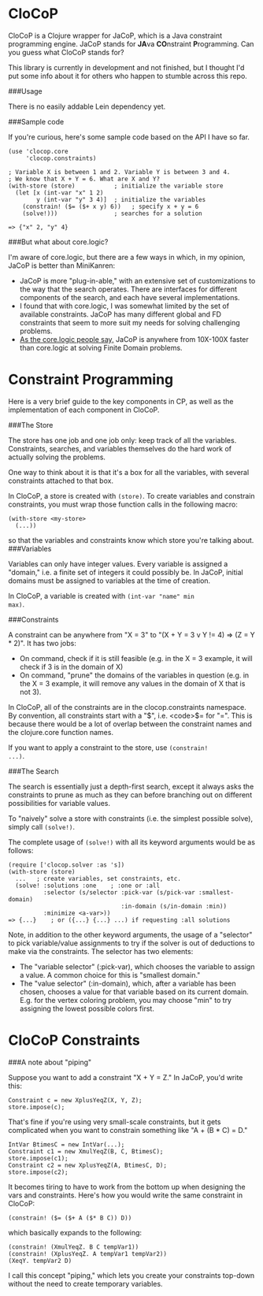 CloCoP
======

CloCoP is a Clojure wrapper for JaCoP, which is a Java constraint programming engine. JaCoP stands for <b>JA</b>va <b>CO</b>nstraint <b>P</b>rogramming. Can you guess what CloCoP stands for?

This library is currently in development and not finished, but I thought I'd put some info about it for others who happen to stumble across this repo.

###Usage

There is no easily addable Lein dependency yet.

###Sample code

If you're curious, here's some sample code based on the API I have so far.

    (use 'clocop.core
         'clocop.constraints)
    
    ; Variable X is between 1 and 2. Variable Y is between 3 and 4.
    ; We know that X + Y = 6. What are X and Y?
    (with-store (store)           ; initialize the variable store
      (let [x (int-var "x" 1 2)
            y (int-var "y" 3 4)]  ; initialize the variables
        (constrain! ($= ($+ x y) 6))   ; specify x + y = 6
        (solve!)))                ; searches for a solution

    => {"x" 2, "y" 4}

###But what about core.logic?

I'm aware of core.logic, but there are a few ways in which, in my opinion, JaCoP is better than MiniKanren:

+ JaCoP is more "plug-in-able," with an extensive set of customizations to the way that the search operates. There are interfaces for different components of the search, and each have several implementations.
+ I found that with core.logic, I was somewhat limited by the set of available constraints. JaCoP has many different global and FD constraints that seem to more suit my needs for solving challenging problems.
+ [As the core.logic people say,](https://github.com/clojure/core.logic/wiki/External-solvers) JaCoP is anywhere from 10X-100X faster than core.logic at solving Finite Domain problems.

Constraint Programming
======

Here is a very brief guide to the key components in CP, as well as the implementation of each component in CloCoP.

###The Store

The store has one job and one job only: keep track of all the variables.
Constraints, searches, and variables themselves do the hard work of actually solving the problems.

One way to think about it is that it's a box for all the variables, with several constraints attached to that box.

In CloCoP, a store is created with <code>(store)</code>. To create variables and constrain constraints, you must wrap those function calls in the following macro:

    (with-store <my-store>
      (...))

so that the variables and constraints know which store you're talking about.
###Variables

Variables can only have integer values. Every variable is assigned a "domain," i.e. a finite set of integers it could possibly be.
In JaCoP, initial domains must be assigned to variables at the time of creation.

In CloCoP, a variable is created with <code>(int-var "name" min max)</code>.

###Constraints

A constraint can be anywhere from "X = 3" to "(X + Y = 3 v Y != 4) => (Z = Y * 2)".
It has two jobs:
- On command, check if it is still feasible (e.g. in the X = 3 example, it will check if 3 is in the domain of X)
- On command, "prune" the domains of the variables in question (e.g. in the X = 3 example, it will remove any values in the domain of X that is not 3).

In CloCoP, all of the constraints are in the clocop.constraints namespace. By convention, all constraints start with a "$", i.e. <code>$=</code> for "=". This is because there would be a lot of overlap between the constraint names and the clojure.core function names.

If you want to apply a constraint to the store, use <code>(constrain! ...)</code>.

###The Search

The search is essentially just a depth-first search, except it always asks the constraints to prune as much as they can before branching out on different possibilities for variable values.

To "naively" solve a store with constraints (i.e. the simplest possible solve), simply call <code>(solve!)</code>.

The complete usage of <code>(solve!)</code> with all its keyword arguments would be as follows:

    (require ['clocop.solver :as 's])
    (with-store (store)
      ...   ; create variables, set constraints, etc.
      (solve! :solutions :one    ; :one or :all
              :selector (s/selector :pick-var (s/pick-var :smallest-domain)
                                    :in-domain (s/in-domain :min))
              :minimize <a-var>))
    => {...}    ; or ({...} {...} ...) if requesting :all solutions

Note, in addition to the other keyword arguments, the usage of a "selector" to pick variable/value assignments to try if the solver is out of deductions to make via the constraints.
The selector has two elements:
- The "variable selector" (:pick-var), which chooses the variable to assign a value. A common choice for this is "smallest domain."
- The "value selector" (:in-domain), which, after a variable has been chosen, chooses a value for that variable based on its current domain. E.g. for the vertex coloring problem, you may choose "min" to try assigning the lowest possible colors first.

CloCoP Constraints
======

###A note about "piping"

Suppose you want to add a constraint "X + Y = Z." In JaCoP, you'd write this:

    Constraint c = new XplusYeqZ(X, Y, Z);
    store.impose(c);

That's fine if you're using very small-scale constraints, but it gets complicated when you want to constrain something like "A + (B * C) = D."

    IntVar BtimesC = new IntVar(...);
    Constraint c1 = new XmulYeqZ(B, C, BtimesC);
    store.impose(c1);
    Constraint c2 = new XplusYeqZ(A, BtimesC, D);
    store.impose(c2);
    
It becomes tiring to have to work from the bottom up when designing the vars and constraints. Here's how you would write the same constraint in CloCoP:

    (constrain! ($= ($+ A ($* B C)) D))
    
which basically expands to the following:

    (constrain! (XmulYeqZ. B C tempVar1))
    (constrain! (XplusYeqZ. A tempVar1 tempVar2))
    (XeqY. tempVar2 D)
    
I call this concept "piping," which lets you create your constraints top-down without the need to create temporary variables.
